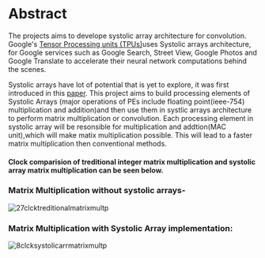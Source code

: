 
# Abstract


The projects aims to develope systolic array architecture for convolution. Google's [Tensor Processing units (TPUs)](https://cloud.google.com/blog/products/gcp/an-in-depth-look-at-googles-first-tensor-processing-unit-tpu)uses Systolic arrays architecture, for Google services such as Google Search, Street View, Google Photos and Google Translate to accelerate their neural network computations behind the scenes.


Systolic arrays have lot of potential that is yet to  explore, it was first introduced in this [paper](http://www.eecs.harvard.edu/~htk/publication/1982-kung-why-systolic-architecture.pdf).
This project aims to build processing elements of Systolic Arrays (major operations of PEs include floating point(ieee-754) multiplication and addition)and then use them in systlic arrays architecture to perform matrix multiplication or convolution.
Each processing element in systolic array will be resonsible for multiplication and addtion(MAC unit),which will make matix multiplication possible. This will lead to a faster matrix multiplication then conventional methods.


#### Clock comparision of treditional integer matrix multiplication and systolic array matrix multiplication can be seen below.


### Matrix Multiplication without systolic arrays-
![27clcktreditionalmatrixmultp](https://user-images.githubusercontent.com/26172160/48943766-46d85080-ef4a-11e8-984f-0c73ba18cadf.png)


### Matrix Multiplication with Systolic Array implementation: 
![8clcksystolicarrmatrixmultp](https://user-images.githubusercontent.com/26172160/48943826-7c7d3980-ef4a-11e8-921c-505cdd21c595.png)

